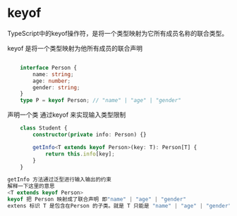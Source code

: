 # keyof
TypeScript中的keyof操作符，是将一个类型映射为它所有成员名称的联合类型。

keyof 是将一个类型映射为他所有成员的联合声明

```typeScript

    interface Person {
        name: string;
        age: number;
        gender: string;
    }
    type P = keyof Person; // "name" | "age" | "gender"
```
声明一个类 通过keyof 来实现输入类型限制
```typeScript
    class Student {
        constructor(private info: Person) {}

        getInfo<T extends keyof Person>(key: T): Person[T] {
            return this.info[key];
        }
    }

getInfo 方法通过泛型进行输入输出的约束
解释一下这里的意思
<T extends keyof Person> 
keyof 把 Person 映射成了联合声明 即"name" | "age" | "gender"
extens 标识 T 是包含在Person 的子类。就是 T 只能是 "name" | "age" | "gender"

```
